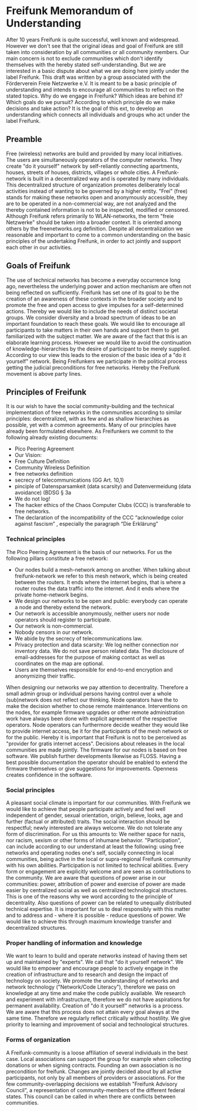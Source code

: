 # Freifunk Memorandum of Understanding

After 10 years Freifunk is quite successful, well known and widespread. However we don't see that the original ideas and goal of Freifunk are still taken into consideration by all communities or all community members. Our main concern is not to exclude communities which don't identify themselves with the hereby stated self-understanding. But we are interested in a basic dispute about what we are doing here jointly under the label Freifunk. This draft was written by a group associated with the Förderverein Freie Netzwerke e.V. It is meant to be a basic principle of understanding and intends to encourage all communities to reflect on the stated topics. Why do we engage in Freifunk? Which ideas are behind it? Which goals do we pursuit? According to which principle do we make decisions and take action? It is the goal of this ext, to develop an understanding which connects all individuals and groups who act under the label Freifunk.

## Preamble

Free (wireless) networks are build and provided by many local initiatives. The users are simultaneously operators of the computer networks. They create "do it yourself" network by self-reliantly connecting apartments, houses, streets of houses, districts, villages or whole cities. A Freifunk-network is built in a decentralized way and is operated by many individuals. This decentralized structure of organization promotes deliberately local activities instead of wanting to be governed by a higher entity. "Frei" (free) stands for making these networks open and anonymously accessible, they are to be operated in a non-commercial way, are not analyzed and the thereby contained information is not to be inspected, modified or censored. Although Freifunk refers primarily to WLAN-networks, the term "freie Netzwerke" should be taken into a broader context. It is oriented among others by the freenetworks.org definition. Despite all decentralization we reasonable and important to come to a common understanding on the basic principles of the undertaking Freifunk, in order to act jointly and support each other in our activities.

## Goals of Freifunk

The use of technical networks has become a everyday occurrence long ago, nevertheless the underlying power and action mechanism are often not being reflected on sufficiently. Freifunk has set one of its goal to be the creation of an awareness of these contexts in the broader society and to promote the free and open access to give impulses for a self-determined actions. Thereby we would like to include the needs of distinct societal groups. We consider diversity and a broad spectrum of ideas to be an important foundation to reach these goals. We would like to encourage all participants to take matters in their own hands and support them to get familiarized with the subject matter. We are aware of the fact that this is an elaborate learning process. However we would like to avoid the continuation of knowledge-hierarchies by the desire of participant to be merely supplied. According to our view this leads to the erosion of the basic idea of a "do it yourself" network. Being Freifunkers we participate in the political process getting the judicial preconditions for free networks. Hereby the Freifunk movement is above party lines.

## Principles of Freifunk

It is our wish to have the social community-building and the technical implementation of free networks in the communities according to similar principles: decentralized, with as few and as shallow hierarchies as possible, yet with a common agreements.
Many of our principles have already been formulated elsewhere. As Freifunkers we commit to the following already existing documents:

* Pico Peering Agreement
* Our Vision:
* Free Culture Definition
* Community Wireless Definition
* free networks definition
* secrecy of telecommunications (GG Art. 10,1)
* pinciple of Datensparsamkeit (data scarsity) and Datenvermeidung (data avoidance) (BDSG § 3a
* We do not log!
* The hacker ethics of the Chaos Computer Clubs (CCC) is transferable to free networks.
* The declaration of the incompatibility of the CCC “acknowledge color against fascism”  , especially the paragraph “Die Erklärung”

### Technical principles

The Pico Peering Agreement is the basis of our networks. For us the following pillars constitute a free network:

* Our nodes build a mesh-network among on another. When talking about freifunk-network we refer to this mesh network, which is being created between the routers. It ends where the internet begins, that is where a router routes the data traffic into the internet. And it ends where the private home-network begins.
* We design our networks to be open and public: everybody can operate a node and thereby extend the network.
* Our network is accessible anonymously, neither users nor node operators should register to participate.
* Our network is non-commercial.
* Nobody censors in our network.
* We abide by the secrecy of telecommunications law.
* Privacy protection and data scarsity: We log neither connection nor inventory data. We do not save person related data. The disclosure of email-addresses for the purpose of making contact as well as coordinates on the map are optional.
* Users are themselves responsible for end-to-end encryption and anonymizing their traffic.

When designing our networks we pay attention to decentrality. Therefore a small admin group or individual persons having control over a whole (sub)network does not reflect our thinking. Node operators have the to make the decision whether to chose remote maintenance. Interventions on the nodes, for example firmware upgrades or other remote administration work have always been done with explicit agreement of the respective operators. Node operators can furthermore decide weather they would like to provide internet access, be it for the participants of the mesh network or for the public. Hereby it is important that Freifunk is not to be perceived as "provider for gratis internet access". Decisions about releases in the local communities are made jointly. The firmware for our nodes is based on free software. We publish further developments likewise as FLOSS. Having a best possible documentation the operator should be enabled to extend the firmware themselves or give suggestions for improvements. Openness creates confidence in the software.

### Social principles

A pleasant social climate is important for our communities. 
With Freifunk we would like to achieve that people participate actively and feel well independent of gender, sexual orientation, origin, believe, looks, age and further (factual or attributed) traits. The social interaction should be respectful; newly interested are always welcome. We do not tolerate any form of discrimination. For us this amounts to: We neither space for nazis, nor racism, sexism or other forms of inhumane behavior.
"Participation", can include according to our understand at least the following: using free networks and operating nodes one's self, socially connecting in local communities, being active in the local or supra-regional Freifunk community with his own abilities. Participation is not limited to technical abilities. Every form or engagement are explicitly welcome and are seen as contributions to the community.
We are aware that questions of power arise in our communities: power, attribution of power and exercise of power are made easier by centralized social as well as centralized technological structures. This is one of the reasons why we word according to the principle of decentrality. Also questions of power can be related to unequally distributed technical expertise. It is important for us to deal responsibly with this matter and to address and - where it is possible - reduce questions of power. We would like to achieve this through maximum knowledge transfer and decentralized structures.

### Proper handling of information and knowledge

We want to learn to build and operate networks instead of having them set up and maintained by "experts". We call that "do it yourself network". We would like to empower and encourage people to actively engage in the creation of infrastructure and to research and design the impact of technology on society. We promote the understanding of networks and network technology ("Network/Code Literacy"), therefore we pass on knowledge at any time and make the code publicly available. We research and experiment with infrastructure, therefore we do not have aspirations for permanent availability. Creation of "do it yourself" networks is a process. We are aware that this process does not attain every goal always at the same time. Therefore we regularly reflect critically without hostility. We give priority to learning and improvement of social and technological structures.

### Forms of organization

A Freifunk-community is a loose affiliation of several individuals in the best case. Local associations can support the group for example when collecting donations or when signing contracts. Founding an own association is no precondition for freifunk. Changes are jointly decided about by all active participants, not only by all members of providers or associations.
For the few community-overlapping decisions we establish "Freifunk Advisory Council", a representation of community-members of the different federal states. This council can be called in when there are conflicts between communities.
